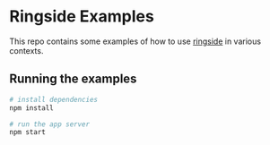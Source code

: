# Ringside Examples

This repo contains some examples of how to use [ringside](https://github.com/rylnd/ringside) in various contexts.

## Running the examples

```bash
# install dependencies
npm install

# run the app server
npm start
```
